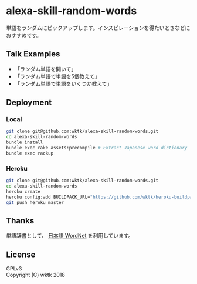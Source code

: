 # alexa-skill-random-words

単語をランダムにピックアップします。インスピレーションを得たいときなどにおすすめです。

## Talk Examples

- 「ランダム単語を開いて」
- 「ランダム単語で単語を5個教えて」
- 「ランダム単語で単語をいくつか教えて」

## Deployment

### Local

```sh
git clone git@github.com:wktk/alexa-skill-random-words.git
cd alexa-skill-random-words
bundle install
bundle exec rake assets:precompile # Extract Japanese word dictionary
bundle exec rackup
```

### Heroku

```sh
git clone git@github.com:wktk/alexa-skill-random-words.git
cd alexa-skill-random-words
heroku create
heroku config:add BUILDPACK_URL="https://github.com/wktk/heroku-buildpack-ruby-with-sqlite3"
git push heroku master
```

## Thanks
単語辞書として、 [日本語 WordNet](http://compling.hss.ntu.edu.sg/wnja/) を利用しています。

## License

GPLv3  
Copyright (C) wktk 2018
